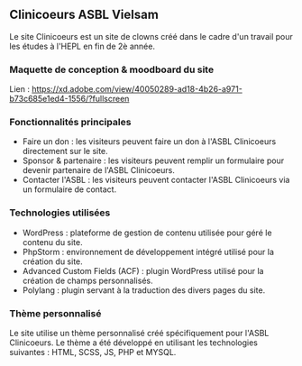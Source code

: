 ## Clinicoeurs ASBL Vielsam
Le site Clinicoeurs est un site de clowns créé dans le cadre d'un travail pour les études à l'HEPL en fin de 2è année.

### Maquette de conception & moodboard du site
Lien : https://xd.adobe.com/view/40050289-ad18-4b26-a971-b73c685e1ed4-1556/?fullscreen

### Fonctionnalités principales
- Faire un don : les visiteurs peuvent faire un don à l'ASBL Clinicoeurs directement sur le site.
- Sponsor & partenaire : les visiteurs peuvent remplir un formulaire pour devenir partenaire de l'ASBL Clinicoeurs.
- Contacter l'ASBL : les visiteurs peuvent contacter l'ASBL Clinicoeurs via un formulaire de contact.

### Technologies utilisées
- WordPress : plateforme de gestion de contenu utilisée pour géré le contenu du site.
- PhpStorm : environnement de développement intégré utilisé pour la création du site.
- Advanced Custom Fields (ACF) : plugin WordPress utilisé pour la création de champs personnalisés.
- Polylang : plugin servant à la traduction des divers pages du site.

### Thème personnalisé
Le site utilise un thème personnalisé créé spécifiquement pour l'ASBL Clinicoeurs.
Le thème a été développé en utilisant les technologies suivantes : HTML, SCSS, JS, PHP et MYSQL.
